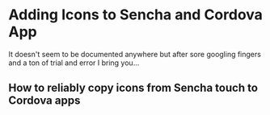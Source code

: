# Adding Icons to Sencha and Cordova App

It doesn't seem to be documented anywhere but after sore
googling fingers and a ton of trial and error I bring you...

## How to reliably copy icons from Sencha touch to Cordova apps
